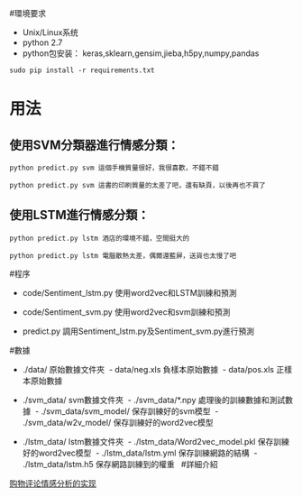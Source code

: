 #環境要求
- Unix/Linux系统
- python 2.7
- python包安装： keras,sklearn,gensim,jieba,h5py,numpy,pandas
```
sudo pip install -r requirements.txt
```
# 用法

## 使用SVM分類器進行情感分類：
```
python predict.py svm 這個手機質量很好，我很喜歡，不錯不錯

```
```
python predict.py svm 這書的印刷質量的太差了吧，還有缺頁，以後再也不買了

```

## 使用LSTM進行情感分類：
```
python predict.py lstm 酒店的環境不錯，空間挺大的
```
```
python predict.py lstm 電腦散熱太差，偶爾還藍屏，送貨也太慢了吧
```
#程序
- code/Sentiment_lstm.py 使用word2vec和LSTM訓練和預測

- code/Sentiment_svm.py  使用word2vec和svm訓練和預測
- predict.py  調用Sentiment_lstm.py及Sentiment_svm.py進行預測

#數據
- ./data/ 原始數據文件夾
  - data/neg.xls 負樣本原始數據
  - data/pos.xls 正樣本原始數據

- ./svm_data/ svm數據文件夾
  - ./svm_data/\*.npy 處理後的訓練數據和測試數據
  - ./svm_data/svm_model/ 保存訓練好的svm模型
  - ./svm_data/w2v_model/ 保存訓練好的word2vec模型


- ./lstm_data/ lstm數據文件夾
  - ./lstm_data/Word2vec_model.pkl 保存訓練好的word2vec模型
  - ./lstm_data/lstm.yml  保存訓練網路的結構
  - ./lstm_data/lstm.h5  保存網路訓練到的權重
  
#詳細介紹

[购物评论情感分析的实现](http://buptldy.github.io/2016/07/20/2016-07-20-sentiment%20analysis/)
